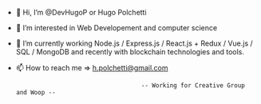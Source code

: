 - 👋 Hi, I’m @DevHugoP or Hugo Polchetti
- 👀 I’m interested in Web Developement and computer science
- 🌱 I’m currently working Node.js / Express.js / React.js + Redux / Vue.js / SQL / MongoDB and recently with blockchain technologies and tools.
- 📫 How to reach me => h.polchetti@gmail.com


                                         -- Working for Creative Group and Woop --
                                                
                                               
<!---
DevHugoP/DevHugoP is a ✨ special ✨ repository because its `README.md` (this file) appears on your GitHub profile.
You can click the Preview link to take a look at your changes.
--->
